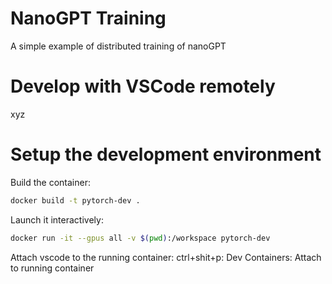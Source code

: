 # NanoGPT Training

A simple example of distributed training of nanoGPT

# Develop with VSCode remotely
xyz

# Setup the development environment

Build the container:
```bash
docker build -t pytorch-dev .
```

Launch it interactively:
```bash
docker run -it --gpus all -v $(pwd):/workspace pytorch-dev
```

Attach vscode to the running container:
ctrl+shit+p: Dev Containers: Attach to running container